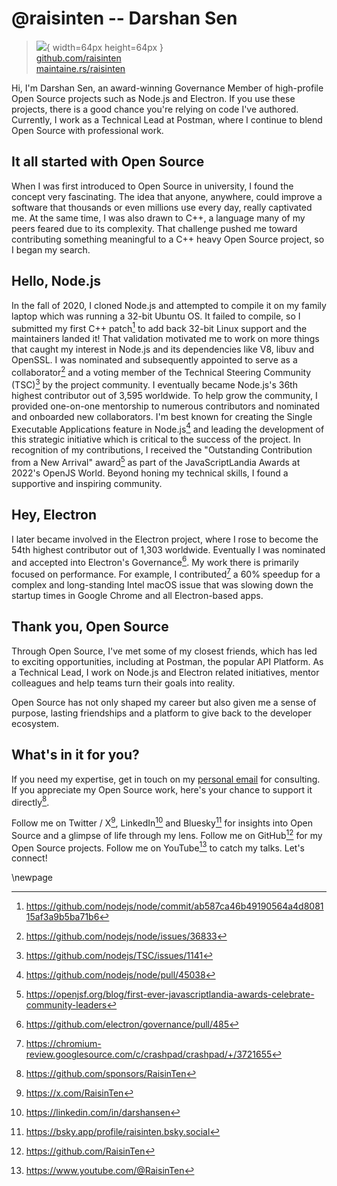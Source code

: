 # @raisinten -- Darshan Sen

> ![](https://github.com/raisinten.png){ width=64px height=64px }  
> [github.com/raisinten](https://github.com/raisinten)  
> [maintaine.rs/raisinten](https://maintaine.rs/raisinten)

Hi, I'm Darshan Sen, an award-winning Governance Member of high-profile Open Source projects such as Node.js and Electron. If you use these projects, there is a good chance you're relying on code I've authored. Currently, I work as a Technical Lead at Postman, where I continue to blend Open Source with professional work.

## It all started with Open Source

When I was first introduced to Open Source in university, I found the concept very fascinating. The idea that anyone, anywhere, could improve a software that thousands or even millions use every day, really captivated me. At the same time, I was also drawn to C++, a language many of my peers feared due to its complexity. That challenge pushed me toward contributing something meaningful to a C++ heavy Open Source project, so I began my search.

## Hello, Node.js

In the fall of 2020, I cloned Node.js and attempted to compile it on my family laptop which was running a 32-bit Ubuntu OS. It failed to compile, so I submitted my first C++ patch[^136] to add back 32-bit Linux support and the maintainers landed it! That validation motivated me to work on more things that caught my interest in Node.js and its dependencies like V8, libuv and OpenSSL. I was nominated and subsequently appointed to serve as a collaborator[^137] and a voting member of the Technical Steering Community (TSC)[^138] by the project community. I eventually became Node.js's 36th highest contributor out of 3,595 worldwide. To help grow the community, I provided one-on-one mentorship to numerous contributors and nominated and onboarded new collaborators. I'm best known for creating the Single Executable Applications feature in Node.js[^139] and leading the development of this strategic initiative which is critical to the success of the project. In recognition of my contributions, I received the "Outstanding Contribution from a New Arrival" award[^140] as part of the JavaScriptLandia Awards at 2022's OpenJS World. Beyond honing my technical skills, I found a supportive and inspiring community.

## Hey, Electron

I later became involved in the Electron project, where I rose to become the 54th highest contributor out of 1,303 worldwide. Eventually I was nominated and accepted into Electron's Governance[^141]. My work there is primarily focused on performance. For example, I contributed[^142] a 60% speedup for a complex and long-standing Intel macOS issue that was slowing down the startup times in Google Chrome and all Electron-based apps.

## Thank you, Open Source

Through Open Source, I've met some of my closest friends, which has led to exciting opportunities, including at Postman, the popular API Platform. As a Technical Lead, I work on Node.js and Electron related initiatives, mentor colleagues and help teams turn their goals into reality.

Open Source has not only shaped my career but also given me a sense of purpose, lasting friendships and a platform to give back to the developer ecosystem.

## What's in it for you?

If you need my expertise, get in touch on my [personal email](mailto:raisinten@gmail.com) for consulting. If you appreciate my Open Source work, here's your chance to support it directly[^143].

Follow me on Twitter / X[^144], LinkedIn[^145] and Bluesky[^146] for insights into Open Source and a glimpse of life through my lens. Follow me on GitHub[^147] for my Open Source projects. Follow me on YouTube[^148] to catch my talks. Let's connect!

\newpage


[^136]: https://github.com/nodejs/node/commit/ab587ca46b49190564a4d808115af3a9b5ba71b6
[^137]: https://github.com/nodejs/node/issues/36833
[^138]: https://github.com/nodejs/TSC/issues/1141
[^139]: https://github.com/nodejs/node/pull/45038
[^140]: https://openjsf.org/blog/first-ever-javascriptlandia-awards-celebrate-community-leaders
[^141]: https://github.com/electron/governance/pull/485
[^142]: https://chromium-review.googlesource.com/c/crashpad/crashpad/+/3721655
[^143]: https://github.com/sponsors/RaisinTen
[^144]: https://x.com/RaisinTen
[^145]: https://linkedin.com/in/darshansen
[^146]: https://bsky.app/profile/raisinten.bsky.social
[^147]: https://github.com/RaisinTen
[^148]: https://www.youtube.com/@RaisinTen
